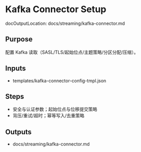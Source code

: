 # Kafka Connector Setup

docOutputLocation: docs/streaming/kafka-connector.md

## Purpose

配置 Kafka 读取（SASL/TLS/起始位点/主题策略/分区分配/压缩）。

## Inputs

- templates/kafka-connector-config-tmpl.json

## Steps

- 安全与认证参数；起始位点与位移提交策略
- 背压/重试/超时；幂等写入/去重策略

## Outputs

- docs/streaming/kafka-connector.md
